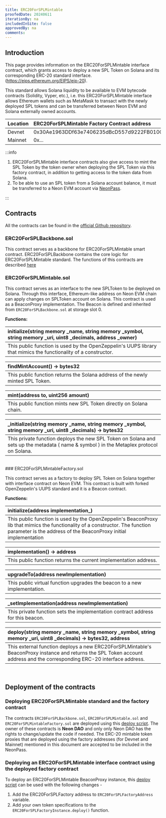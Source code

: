```yaml
---
title: ERC20ForSPLMintable
proofedDate: 20240611
iterationBy: na
includedInSite: false
approvedBy: na
comments:
---
```


<div class="erc20forspl-mintable-content">

## Introduction

This page provides information on the ERC20ForSPLMintable interface contract, which grants access to deploy a new SPL Token on Solana and its corresponding ERC-20 standard interface.(https://eips.ethereum.org/EIPS/eip-20).

This standard allows Solana liquidity to be available to EVM bytecode contracts (Solidity, Vyper, etc.), i.e. this ERC20ForSPLMintable interface allows Ethereum wallets such as MetaMask to transact with the newly deployed SPL tokens and can be transferred between Neon EVM and Solana externally owned accounts.

| Location | ERC20ForSPLMintable Factory Contract address |
| :------- | :------------------------------------------- |
| Devnet   | 0x30Ae1963DDf63e7406235dBcD557d9222FB010Cc   |
| Mainnet  | 0x...                                        |

:::info

1. ERC20ForSPLMintable interface contracts also give access to mint the SPL Token by the token owner when deploying the SPL Token via this factory contract, in addition to getting access to the token data from Solana.
2. To be able to use an SPL token from a Solana account balance, it must be transferred to a Neon EVM account via [NeonPass](https://neonpass.live/).

:::
<br/>

## Contracts

All the contracts can be found in the [official Github repository](https://github.com/neonlabsorg/neon-contracts/tree/main/ERC20ForSPL/contracts).

### ERC20ForSPLBackbone.sol

This contract serves as a backbone for ERC20ForSPLMintable smart contract. ERC20ForSPLBackbone contains the core logic for ERC20ForSPLMintable standard. The functions of this contracts are described [here](docs/developing/standards/erc20forspl.md)

### ERC20ForSPLMintable.sol

This contract serves as an interface to the new SPLToken to be deployed on Solana. Through this interface, Ethereum-like address on Neon EVM chain can apply changes on SPLToken account on Solana. This contract is used as a BeaconProxy implementation. The Beacon is defined and inherited from `ERC20ForSPLBackbone.sol` at storage slot 0.

**Functions:**

| initialize(string memory \_name, string memory \_symbol, string memory \_uri, uint8 \_decimals, address \_owner) |
| :--------------------------------------------------------------------------------------------------------------- |
| This public function is used by the OpenZeppelin's UUPS library that mimics the functionality of a constructor.  |

| findMintAccount() -> bytes32                                                   |
| :----------------------------------------------------------------------------- |
| This public function returns the Solana address of the newly minted SPL Token. |

| mint(address to, uint256 amount)                                   |
| :----------------------------------------------------------------- |
| This public function mints new SPL Token directly on Solana chain. |

| \_initialize(string memory \_name, string memory \_symbol, string memory \_uri, uint8 \_decimals) -> bytes32                             |
| :--------------------------------------------------------------------------------------------------------------------------------------- |
| This private function deploys the new SPL Token on Solana and sets up the metadata ( name & symbol ) in the Metaplex protocol on Solana. |

<br/>
### ERC20ForSPLMintableFactory.sol

This contract serves as a factory to deploy SPL Token on Solana together with interface contract on Neon EVM. This contract is built with forked OpenZeppelin's UUPS standard and it is a Beacon contract.

**Functions:**

| initialize(address implementation\_)                                                                                                                                                               |
| :------------------------------------------------------------------------------------------------------------------------------------------------------------------------------------------------- |
| This public function is used by the OpenZeppelin's BeaconProxy lib that mimics the functionality of a constructor. The function parameter is the address of the BeaconProxy initial implementation |

| implementation() -> address                                      |
| :--------------------------------------------------------------- |
| This public function returns the current implementation address. |

| upgradeTo(address newImplementation)                                      |
| :------------------------------------------------------------------------ |
| This public virtual function upgrades the beacon to a new implementation. |

| \_setImplementation(address newImplementation)                                  |
| :------------------------------------------------------------------------------ |
| This private function sets the implementation contract address for this beacon. |

| deploy(string memory \_name, string memory \_symbol, string memory \_uri, uint8 \_decimals) -> bytes32, address                                                           |
| :------------------------------------------------------------------------------------------------------------------------------------------------------------------------ |
| This external function deploys a new ERC20ForSPLMintable's BeaconProxy instance and returns the SPL Token account address and the corresponding ERC-20 interface address. |

<br/>

## Deployment of the contracts

### Deploying ERC20ForSPLMintable standard and the factory contract

The contracts `ERC20ForSPLBackbone.sol`, `ERC20ForSPLMintable.sol` and `ERC20ForSPLMintableFactory.sol` are deployed using this [deploy script](https://github.com/neonlabsorg/neon-contracts/blob/main/ERC20ForSPL/scripts/deployERC20ForSPLMintableFactory.js). The owner of these contracts is **Neon DAO** and only only Neon DAO has the rights to change/update the code if needed. The ERC-20 mintable token proxies that are deployed using the factory addresses (for Devnet and Mainnet) mentioned in this document are accepted to be included in the NeonPass.

### Deploying an ERC20ForSPLMintable interface contract using the deployed factory contract

To deploy an ERC20ForSPLMintable BeaconProxy instance, this [deploy script](https://github.com/neonlabsorg/neon-contracts/blob/main/ERC20ForSPL/scripts/deployERC20ForSPLMintableThruFactory.js) can be used with the following changes -

1. Add the ERC20ForSPLFactory address to `ERC20ForSPLFactoryAddress` variable.
2. Add your own token specifications to the `ERC20ForSPLFactoryInstance.deploy()` function.

</div>
